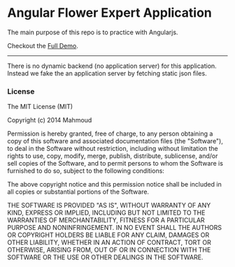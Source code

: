 Angular Flower Expert Application
================================

The main purpose of this repo is to practice with Angularjs.

Checkout the  [Full Demo](http://elmahdim.com/demo/Angular-Flower-Expert-App).


---

There is no dynamic backend (no application server) for this application. Instead we fake the an application server by fetching static json files.


### License

The MIT License (MIT)

Copyright (c) 2014 Mahmoud

Permission is hereby granted, free of charge, to any person obtaining a copy
of this software and associated documentation files (the "Software"), to deal
in the Software without restriction, including without limitation the rights
to use, copy, modify, merge, publish, distribute, sublicense, and/or sell
copies of the Software, and to permit persons to whom the Software is
furnished to do so, subject to the following conditions:

The above copyright notice and this permission notice shall be included in all
copies or substantial portions of the Software.

THE SOFTWARE IS PROVIDED "AS IS", WITHOUT WARRANTY OF ANY KIND, EXPRESS OR
IMPLIED, INCLUDING BUT NOT LIMITED TO THE WARRANTIES OF MERCHANTABILITY,
FITNESS FOR A PARTICULAR PURPOSE AND NONINFRINGEMENT. IN NO EVENT SHALL THE
AUTHORS OR COPYRIGHT HOLDERS BE LIABLE FOR ANY CLAIM, DAMAGES OR OTHER
LIABILITY, WHETHER IN AN ACTION OF CONTRACT, TORT OR OTHERWISE, ARISING FROM,
OUT OF OR IN CONNECTION WITH THE SOFTWARE OR THE USE OR OTHER DEALINGS IN THE
SOFTWARE.
